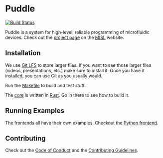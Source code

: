 # Puddle

[![Build Status](https://travis-ci.org/uwmisl/puddle.svg?branch=master)](https://travis-ci.org/uwmisl/puddle)

Puddle is a system for high-level, reliable programming of microfluidic devices.
Check out the [project page] on the [MISL] website.

## Installation

We use [Git LFS][lfs] to store larger files. If you want to see those larger
files (videos, presentations, etc.) make sure to install it. Once you have it
installed, you can use Git as you usually would.

Run the [Makefile](Makefile) to build and test stuff.

The [core][] is written in [Rust][]. Go in there to see how to build it.

## Running Examples

The frontends all have their own examples. Checkout the [Python frontend][py].

## Contributing

Check out the [Code of Conduct][cc] and the [Contributing Guidelines][contrib].

[cc]: CODE_OF_CONDUCT.md
[core]: puddle-core/
[py]: puddle-python/
[contrib]: CONTRIBUTING.md
[lfs]: https://git-lfs.github.com/
[project page]: http://misl.cs.washington.edu/projects/puddle.html
[misl]: http://misl.cs.washington.edu/
[rust]: https://www.rust-lang.org/
